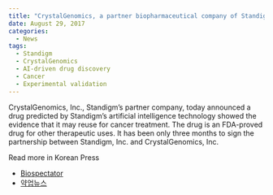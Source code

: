 ```yaml
---
title: "CrystalGenomics, a partner biopharmaceutical company of Standigm, finds first evidence to a new AI-driven drug for cancer."
date: August 29, 2017
categories:
  - News
tags:
  - Standigm
  - CrystalGenomics
  - AI-driven drug discovery
  - Cancer
  - Experimental validation
---
```


CrystalGenomics, Inc., Standigm’s partner company, today announced a drug predicted by Standigm’s artificial intelligence technology showed the evidence that it may reuse for cancer treatment. The drug is an FDA-proved drug for other therapeutic uses. It has been only three months to sign the partnership between Standigm, Inc. and CrystalGenomics, Inc.

Read more in Korean Press
- [Biospectator](http://m.biospectator.com/view/news_view.php?varAtcId=3891)
- [약업뉴스](http://www.yakup.com/news/index.html?mode=view&cat=12&nid=209206)

